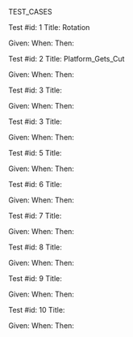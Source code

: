 TEST_CASES

Test #id: 1
Title: Rotation

Given: 
When: 
Then: 

Test #id: 2
Title: Platform_Gets_Cut

Given: 
When: 
Then: 

Test #id: 3
Title: 

Given: 
When: 
Then: 

Test #id: 3
Title: 

Given: 
When: 
Then: 

Test #id: 5
Title: 

Given: 
When: 
Then: 

Test #id: 6
Title: 

Given: 
When: 
Then: 

Test #id: 7
Title: 

Given: 
When: 
Then: 

Test #id: 8
Title: 

Given: 
When: 
Then: 

Test #id: 9
Title: 

Given: 
When: 
Then: 

Test #id: 10
Title: 

Given: 
When: 
Then: 